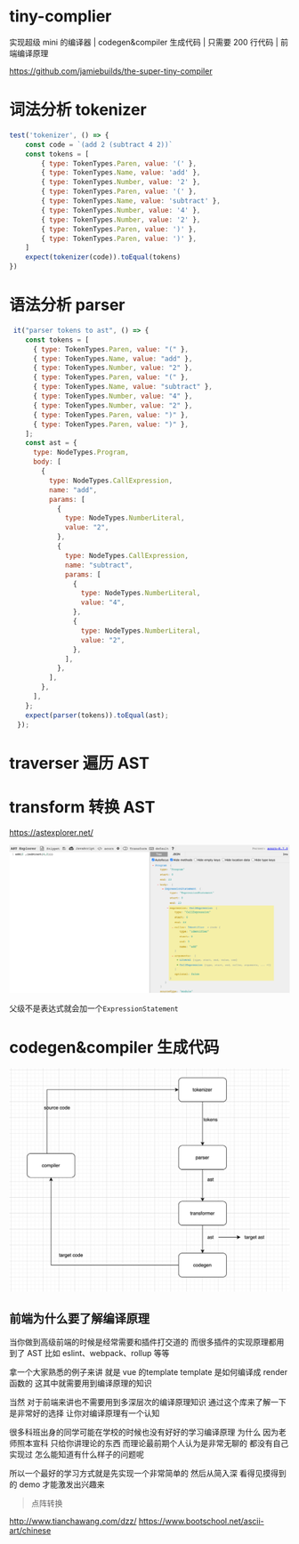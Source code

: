 # tiny-complier

实现超级 mini 的编译器 | codegen&amp;compiler 生成代码 | 只需要 200 行代码 | 前端编译原理

https://github.com/jamiebuilds/the-super-tiny-compiler


# 词法分析 tokenizer


```js
test('tokenizer', () => {
    const code = `(add 2 (subtract 4 2))`
    const tokens = [
        { type: TokenTypes.Paren, value: '(' },
        { type: TokenTypes.Name, value: 'add' },
        { type: TokenTypes.Number, value: '2' },
        { type: TokenTypes.Paren, value: '(' },
        { type: TokenTypes.Name, value: 'subtract' },
        { type: TokenTypes.Number, value: '4' },
        { type: TokenTypes.Number, value: '2' },
        { type: TokenTypes.Paren, value: ')' },
        { type: TokenTypes.Paren, value: ')' },
    ]
    expect(tokenizer(code)).toEqual(tokens)
})
```

# 语法分析 parser

```js
 it("parser tokens to ast", () => {
    const tokens = [
      { type: TokenTypes.Paren, value: "(" },
      { type: TokenTypes.Name, value: "add" },
      { type: TokenTypes.Number, value: "2" },
      { type: TokenTypes.Paren, value: "(" },
      { type: TokenTypes.Name, value: "subtract" },
      { type: TokenTypes.Number, value: "4" },
      { type: TokenTypes.Number, value: "2" },
      { type: TokenTypes.Paren, value: ")" },
      { type: TokenTypes.Paren, value: ")" },
    ];
    const ast = {
      type: NodeTypes.Program,
      body: [
        {
          type: NodeTypes.CallExpression,
          name: "add",
          params: [
            {
              type: NodeTypes.NumberLiteral,
              value: "2",
            },
            {
              type: NodeTypes.CallExpression,
              name: "subtract",
              params: [
                {
                  type: NodeTypes.NumberLiteral,
                  value: "4",
                },
                {
                  type: NodeTypes.NumberLiteral,
                  value: "2",
                },
              ],
            },
          ],
        },
      ],
    };
    expect(parser(tokens)).toEqual(ast);
  });
```


# traverser 遍历 AST

# transform 转换 AST 

https://astexplorer.net/

![](./ast.png)


父级不是表达式就会加一个`ExpressionStatement`
# codegen&compiler 生成代码

![](./map.png)



## 前端为什么要了解编译原理

当你做到高级前端的时候是经常需要和插件打交道的
而很多插件的实现原理都用到了 AST
比如 eslint、webpack、rollup 等等

拿一个大家熟悉的例子来讲  就是 vue 的template 
template 是如何编译成 render 函数的
这其中就需要用到编译原理的知识

当然 对于前端来讲也不需要用到多深层次的编译原理知识
通过这个库来了解一下是非常好的选择 让你对编译原理有一个认知

很多科班出身的同学可能在学校的时候也没有好好的学习编译原理
为什么 因为老师照本宣科 只给你讲理论的东西
而理论最前期个人认为是非常无聊的 都没有自己实现过 怎么能知道有什么样子的问题呢

所以一个最好的学习方式就是先实现一个非常简单的 然后从简入深
看得见摸得到的 demo 才能激发出兴趣来


> 点阵转换

http://www.tianchawang.com/dzz/
https://www.bootschool.net/ascii-art/chinese